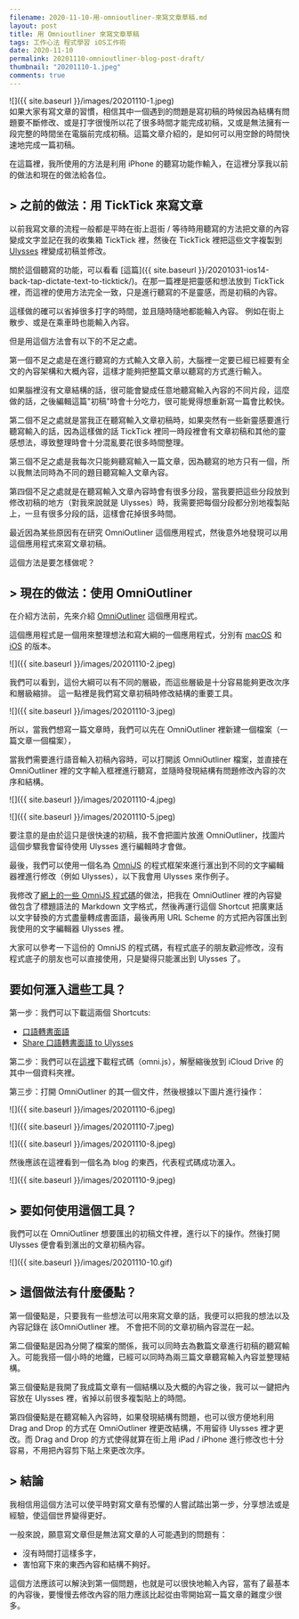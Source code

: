 ```yaml
---
filename: 2020-11-10-用-omnioutliner-來寫文章草稿.md
layout: post
title: 用 Omnioutliner 來寫文章草稿
tags: 工作心法 程式學習 iOS工作術
date: 2020-11-10
permalink: 20201110-omnioutliner-blog-post-draft/
thumbnail: "20201110-1.jpeg"
comments: true
---
```


![]({{ site.baseurl }}/images/20201110-1.jpeg)  
如果大家有寫文章的習慣，相信其中一個遇到的問題是寫初稿的時候因為結構有問題要不斷修改、或是打字很慢所以花了很多時間才能完成初稿，又或是無法擁有一段完整的時間坐在電腦前完成初稿。這篇文章介紹的，是如何可以用空餘的時間快速地完成一篇初稿。

在這篇裡，我所使用的方法是利用 iPhone 的聽寫功能作輸入，在這裡分享我以前的做法和現在的做法給各位。

## > 之前的做法：用 TickTick 來寫文章

以前我寫文章的流程一般都是平時在街上逛街 / 等待時用聽寫的方法把文章的內容變成文字並記在我的收集箱 TickTick 裡，然後在 TickTick 裡把這些文字複製到 [Ulysses](https://ulysses.app) 裡變成初稿並修改。

關於這個聽寫的功能，可以看看 [這篇]({{ site.baseurl }}/20201031-ios14-back-tap-dictate-text-to-ticktick/)。在那一篇裡是把靈感和想法放到 TickTick 裡，而這裡的使用方法完全一致，只是進行聽寫的不是靈感，而是初稿的內容。

這樣做的確可以省掉很多打字的時間，並且隨時隨地都能輪入內容。 例如在街上散步、或是在乘車時也能輸入內容。

但是用這個方法會有以下的不足之處。

第一個不足之處是在進行聽寫的方式輸入文章入前，大腦裡一定要已經已經要有全文的內容架構和大概內容，這樣才能夠把整篇文章以聽寫的方式進行輸入。

如果腦裡沒有文章結構的話，很可能會變成任意地聽寫輸入內容的不同片段，這麼做的話，之後編輯這篇"初稿"時會十分吃力，很可能覺得想重新寫一篇會比較快。

第二個不足之處就是當我正在聽寫輸入文章初稿時，如果突然有一些新靈感要進行聽寫輸入的話，因為這樣做的話 TickTick 裡同一時段裡會有文章初稿和其他的靈感想法，導致整理時會十分混亂要花很多時間整理。

第三個不足之處是我每次只能夠聽寫輸入一篇文章，因為聽寫的地方只有一個，所以我無法同時為不同的題目聽寫輸入文章內容。

第四個不足之處就是在聽寫輸入文章內容時會有很多分段，當我要把這些分段放到修改初稿的地方（對我來說就是 Ulysses）時，我需要把每個分段都分別地複製貼上，一旦有很多分段的話，這樣會花掉很多時間。

最近因為某些原因有在研究 OmniOutliner 這個應用程式，然後意外地發現可以用這個應用程式來寫文章初稿。

這個方法是要怎樣做呢？

## > 現在的做法：使用 OmniOutliner

在介紹方法前，先來介紹 [OmniOutliner](https://www.omnigroup.com/omnioutliner/) 這個應用程式。

這個應用程式是一個用來整理想法和寫大綱的一個應用程式，分別有 [macOS](https://www.omnigroup.com/omnioutliner/) 和 [iOS](https://www.omnigroup.com/omnioutliner/ios/) 的版本。

![]({{ site.baseurl }}/images/20201110-2.jpeg)

我們可以看到，這份大綱可以有不同的層級，而這些層級是十分容易能夠更改次序和層級縮排。 這一點裡是我們寫文章初稿時修改結構的重要工具。

![]({{ site.baseurl }}/images/20201110-3.jpeg)

所以，當我們想寫一篇文章時，我們可以先在 OmniOutliner 裡新建一個檔案（一篇文章一個檔案），

當我們需要進行語音輸入初稿內容時，可以打開該 OmniOutliner 檔案，並直接在 OmniOutliner 裡的文字輸入框裡進行聽寫，並隨時發現結構有問題修改內容的次序和結構。

![]({{ site.baseurl }}/images/20201110-4.jpeg)

![]({{ site.baseurl }}/images/20201110-5.jpeg)

要注意的是由於這只是很快速的初稿，我不會把圖片放進 OmniOutliner，找圖片這個步驟我會留待使用 Ulysses 進行編輯時才會做。

最後，我們可以使用一個名為 [OmniJS](https://omni-automation.com/omnioutliner/item.html) 的程式框架來進行滙出到不同的文字編輯器裡進行修改（例如 Ulysses），以下我會用 Ulysses 來作例子。

我修改了[網上的一些 OmniJS 程式碼](https://www.productived.net/exporting-markdown-omnioutliner/)的做法，把我在 OmniOutliner 裡的內容變做包含了標題語法的 Markdown 文字格式，然後再運行這個 Shortcut 把廣東話以文字替換的方式盡量轉成書面語，最後再用 URL Scheme 的方式把內容匯出到我使用的文字編輯器 Ulysses 裡。

大家可以參考一下這份的 OmniJS 的程式碼，有程式底子的朋友歡迎修改，沒有程式底子的朋友也可以直接使用，只是變得只能滙出到 Ulysses 了。

## 要如何滙入這些工具？

第一步：我們可以下載這兩個 Shortcuts:

* [口語轉書面語](https://www.icloud.com/shortcuts/0a29e3174ad44869a559efd68204ad2a)
* [Share 口語轉書面語 to Ulysses](https://www.icloud.com/shortcuts/d6486c055cf44700be6eb8074f46494b)

第二步：我們可以在[這裡](https://github.com/roulesophy/ios-omnioutliner-to-ulysses/raw/main/blog.omnijs.zip)下載程式碼（omni.js），解壓縮後放到 iCloud Drive 的其中一個資料夾裡。

第三步：打開 OmniOutliner 的其一個文件，然後根據以下圖片進行操作：

![]({{ site.baseurl }}/images/20201110-6.jpeg)

![]({{ site.baseurl }}/images/20201110-7.jpeg)

![]({{ site.baseurl }}/images/20201110-8.jpeg)

然後應該在這裡看到一個名為 blog 的東西，代表程式碼成功滙入。

![]({{ site.baseurl }}/images/20201110-9.jpeg)

## > 要如何使用這個工具？

我們可以在 OmniOutliner 想要匯出的初稿文件裡，進行以下的操作。然後打開 Ulysses 便會看到滙出的文章初稿內容。

![]({{ site.baseurl }}/images/20201110-10.gif)

## > 這個做法有什麼優點？

第一個優點是，只要我有一些想法可以用來寫文章的話，我便可以把我的想法以及內容記錄在 該OmniOutliner 裡。 不會把不同的文章初稿內容混在一起。

第二個優點是因為分開了檔案的關係，我可以同時去為數篇文章進行初稿的聽寫輸入。可能我搭一個小時的地鐵，已經可以同時為兩三篇文章聽寫輸入內容並整理結構。

第三個優點是我開了我成篇文章有一個結構以及大概的內容之後，我可以一鍵把內容放在 Ulysses 裡，省掉以前很多複製貼上的時間。

第四個優點是在聽寫輸入內容時，如果發現結構有問題，也可以很方便地利用 Drag and Drop 的方式在 OmniOutliner 裡更改結構，不用留待 Ulysses 裡才更改。而 Drag and Drop 的方式使得就算在街上用 iPad / iPhone 進行修改也十分容易，不用把內容剪下貼上來更改次序。

## > 結論

 我相信用這個方法可以使平時對寫文章有恐懼的人嘗試踏出第一步，分享想法或是經驗，使這個世界變得更好。

 一般來說，願意寫文章但是無法寫文章的人可能遇到的問題有：

* 沒有時間打這樣多字，
* 害怕寫下來的東西內容和結構不夠好。

這個方法應該可以解決到第一個問題，也就是可以很快地輸入內容，當有了最基本的內容後，要慢慢去修改內容的阻力應該比起從由零開始寫一篇文章的難度少很多。
